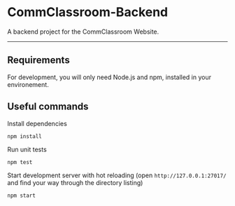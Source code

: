 # CommClassroom-Backend

A backend project for the CommClassroom Website.

---
## Requirements

For development, you will only need Node.js and npm, installed in your environement.

## Useful commands

Install dependencies

    npm install

Run unit tests

    npm test

Start development server with hot reloading (open `http://127.0.0.1:27017/` and find your way through the directory listing)

    npm start
